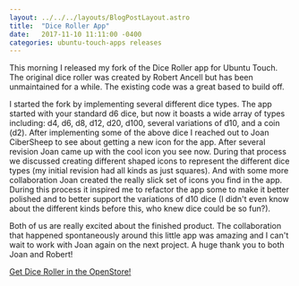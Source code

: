 ```yaml
---
layout: ../../../layouts/BlogPostLayout.astro
title:  "Dice Roller App"
date:   2017-11-10 11:11:00 -0400
categories: ubuntu-touch-apps releases
---
```


This morning I released my fork of the Dice Roller app for Ubuntu Touch. The
original dice roller was created by Robert Ancell but has been unmaintained for
a while. The existing code was a great based to build off.

I started the fork by implementing several different dice types. The app started
with your standard d6 dice, but now it boasts a wide array of types including:
d4, d6, d8, d12, d20, d100, several variations of d10, and a coin (d2). After
implementing some of the above dice I reached out to Joan CiberSheep to see
about getting a new icon for the app. After several revision Joan came up with
the cool icon you see now. During that process we discussed creating different
shaped icons to represent the different dice types (my initial revision had all
kinds as just squares). And with some more collaboration Joan created the really
slick set of icons you find in the app. During this process it inspired me to
refactor the app some to make it better polished and to better support the
variations of d10 dice (I didn't even know about the different kinds before
this, who knew dice could be so fun?).

Both of us are really excited about the finished product. The collaboration that
happened spontaneously around this little app was amazing and I can't wait to
work with Joan again on the next project. A huge thank you to both Joan and
Robert!

[Get Dice Roller in the OpenStore!](https://open-store.io/app/dice-roller.bhdouglass)
